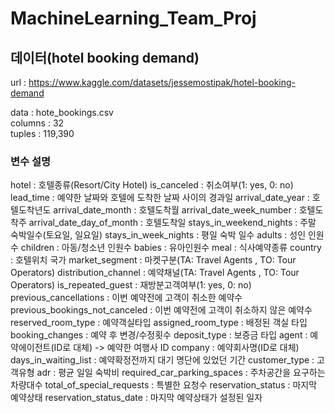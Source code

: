 # MachineLearning_Team_Proj

## 데이터(hotel booking demand)
url : https://www.kaggle.com/datasets/jessemostipak/hotel-booking-demand

data : hote_bookings.csv    
columns : 32    
tuples : 119,390  

### 변수 설명
hotel : 호텔종류(Resort/City Hotel)
is_canceled : 취소여부(1: yes, 0: no)
lead_time : 예약한 날짜와 호텔에 도착한 날짜 사이의 경과일
arrival_date_year : 호텔도착년도
arrival_date_month : 호텔도착월
arrival_date_week_number : 호텔도착주
arrival_date_day_of_month : 호텔도착일
stays_in_weekend_nights : 주말 숙박일수(토요일, 일요일)
stays_in_week_nights : 평일 숙박 일수
adults : 성인 인원수
children : 아동/청소년 인원수
babies : 유아인원수
meal : 식사예약종류
country : 호텔위치 국가
market_segment : 마켓구분(TA: Travel Agents , TO: Tour Operators)
distribution_channel : 예약채널(TA: Travel Agents , TO: Tour Operators)
is_repeated_guest : 재방분고객여부(1: yes, 0: no)
previous_cancellations : 이번 예약전에 고객이 취소한 예약수
previous_bookings_not_canceled : 이번 예약전에 고객이 취소하지 않은 예약수
reserved_room_type : 예약객실타입
assigned_room_type : 배정된 객실 타입
booking_changes : 예약 후 변경/수정횟수
deposit_type : 보증금 타입
agent : 예약에이전트(ID로 대체) -> 예약한 여행사 ID
company : 예약회사명(ID로 대체)
days_in_waiting_list : 예약확정전까지 대기 명단에 있었던 기간
customer_type : 고객유형
adr : 평균 일일 숙박비
required_car_parking_spaces : 주차공간을 요구하는 차량대수
total_of_special_requests : 특별한 요청수
reservation_status : 마지막 예약상태
reservation_status_date : 마지막 예약상태가 설정된 일자
